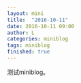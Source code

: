 ```yaml
---
layout: mini
title:  "2016-10-11"
date: 2016-10-11 09:00
author: L
categories: miniblog
tags: miniblog
finished: true
---
```


测试miniblog。
